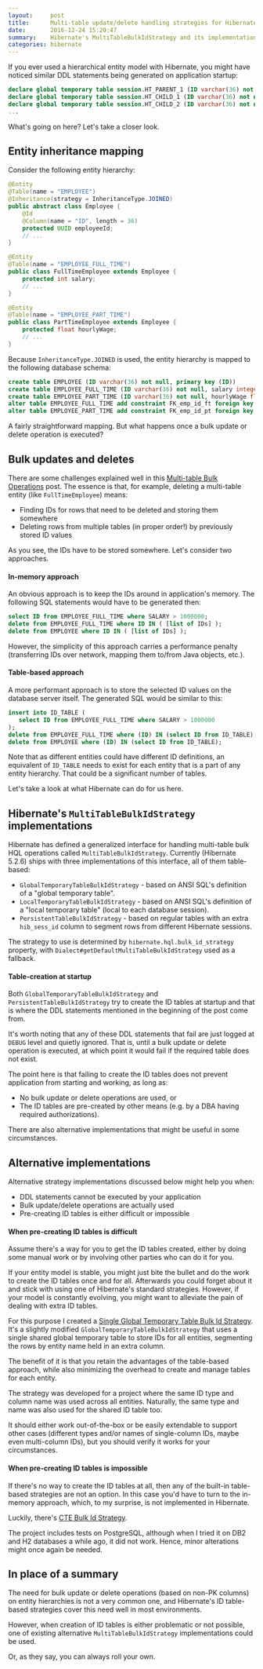```yaml
---
layout:     post
title:      Multi-table update/delete handling strategies for Hibernate
date:       2016-12-24 15:20:47
summary:    Hibernate's MultiTableBulkIdStrategy and its implementations
categories: hibernate
---
```


If you ever used a hierarchical entity model with Hibernate, you might have noticed similar DDL statements being generated on application startup:

```sql
declare global temporary table session.HT_PARENT_1 (ID varchar(36) not null) not logged
declare global temporary table session.HT_CHILD_1 (ID varchar(36) not null) not logged
declare global temporary table session.HT_CHILD_2 (ID varchar(36) not null) not logged
...
```

What's going on here? Let's take a closer look.

## Entity inheritance mapping

Consider the following entity hierarchy:

```java
@Entity
@Table(name = "EMPLOYEE")
@Inheritance(strategy = InheritanceType.JOINED)
public abstract class Employee {
    @Id
    @Column(name = "ID", length = 36)
    protected UUID employeeId;
    // ...
}

@Entity
@Table(name = "EMPLOYEE_FULL_TIME")
public class FullTimeEmployee extends Employee {
    protected int salary;
    // ...
}

@Entity
@Table(name = "EMPLOYEE_PART_TIME")
public class PartTimeEmployee extends Employee {
    protected float hourlyWage;
    // ...
}
```

Because `InheritanceType.JOINED` is used, the entity hierarchy is mapped to the following database schema:

```sql
create table EMPLOYEE (ID varchar(36) not null, primary key (ID))
create table EMPLOYEE_FULL_TIME (ID varchar(36) not null, salary integer, primary key (ID))
create table EMPLOYEE_PART_TIME (ID varchar(36) not null, hourlyWage float, primary key (ID))
alter table EMPLOYEE_FULL_TIME add constraint FK_emp_id_ft foreign key (ID) references EMPLOYEE
alter table EMPLOYEE_PART_TIME add constraint FK_emp_id_pt foreign key (ID) references EMPLOYEE
```

A fairly straightforward mapping. But what happens once a bulk update or delete operation is executed?

## Bulk updates and deletes

There are some challenges explained well in this [Multi-table Bulk Operations](http://in.relation.to/2005/07/20/multitable-bulk-operations/) post. The essence is that, for example, deleting a multi-table entity (like `FullTimeEmployee`) means:

* Finding IDs for rows that need to be deleted and storing them somewhere
* Deleting rows from multiple tables (in proper order!) by previously stored ID values

As you see, the IDs have to be stored somewhere. Let's consider two approaches.

#### In-memory approach

An obvious approach is to keep the IDs around in application's memory. The following SQL statements would have to be generated then:

```sql
select ID from EMPLOYEE_FULL_TIME where SALARY > 1000000;
delete from EMPLOYEE_FULL_TIME where ID IN ( [list of IDs] );
delete from EMPLOYEE where ID IN ( [list of IDs] );
```

However, the simplicity of this approach carries a performance penalty (transferring IDs over network, mapping them to/from Java objects, etc.).

#### Table-based approach

A more performant approach is to store the selected ID values on the database server itself. The generated SQL would be similar to this: 

```sql
insert into ID_TABLE (
   select ID from EMPLOYEE_FULL_TIME where SALARY > 1000000
);
delete from EMPLOYEE_FULL_TIME where (ID) IN (select ID from ID_TABLE);
delete from EMPLOYEE where (ID) IN (select ID from ID_TABLE);
```

Note that as different entities could have different ID definitions, an equivalent of `ID_TABLE` needs to exist for each entity that is a part of any entity hierarchy. That could be a significant number of tables.

Let's take a look at what Hibernate can do for us here.

## Hibernate's `MultiTableBulkIdStrategy` implementations

Hibernate has defined a generalized interface for handling multi-table bulk HQL operations called  `MultiTableBulkIdStrategy`. Currently (Hibernate 5.2.6) ships with three implementations of this interface, all of them table-based:

* `GlobalTemporaryTableBulkIdStrategy` - based on ANSI SQL's definition of a "global temporary table".
* `LocalTemporaryTableBulkIdStrategy` - based on ANSI SQL's definition of a "local temporary table" (local to each database session).
* `PersistentTableBulkIdStrategy` - based on regular tables with an extra `hib_sess_id` column to segment rows from different Hibernate sessions.

The strategy to use is determined by `hibernate.hql.bulk_id_strategy` property, with `Dialect#getDefaultMultiTableBulkIdStrategy` used as a fallback.

#### Table-creation at startup

Both `GlobalTemporaryTableBulkIdStrategy` and `PersistentTableBulkIdStrategy` try to create the ID tables at startup and that is where the DDL statements mentioned in the beginning of the post come from.

It's worth noting that any of these DDL statements that fail are just logged at `DEBUG` level and quietly ignored. That is, until a bulk update or delete operation is executed, at which point it would fail if the required table does not exist.

The point here is that failing to create the ID tables does not prevent application from starting and working, as long as:

* No bulk update or delete operations are used, or
* The ID tables are pre-created by other means (e.g. by a DBA having required authorizations).

There are also alternative implementations that might be useful in some circumstances.

## Alternative implementations

Alternative strategy implementations discussed below might help you when:

* DDL statements cannot be executed by your application
* Bulk update/delete operations are actually used
* Pre-creating ID tables is either difficult or impossible

#### When pre-creating ID tables is difficult

Assume there's a way for you to get the ID tables created, either by doing some manual work or by involving other parties who can do it for you.

If your entity model is stable, you might just bite the bullet and do the work to create the ID tables once and for all. Afterwards you could forget about it and stick with using one of Hibernate's standard strategies. However, if your model is constantly evolving, you might want to alleviate the pain of dealing with extra ID tables.

For this purpose I created a [Single Global Temporary Table Bulk Id Strategy](https://github.com/grimsa/hibernate-single-table-bulk-id-strategy). It's a slightly modified `GlobalTemporaryTableBulkIdStrategy` that uses a single shared global temporary table to store IDs for all entities, segmenting the rows by entity name held in an extra column.

The benefit of it is that you retain the advantages of the table-based approach, while also minimizing the overhead to create and manage tables for each entity.

The strategy was developed for a project where the same ID type and column name was used across all entities. Naturally, the same type and name was also used for the shared ID table too.

It should either work out-of-the-box or be easily extendable to support other cases (different types and/or names of single-column IDs, maybe even multi-column IDs), but you should verify it works for your circumstances.

#### When pre-creating ID tables is impossible

If there's no way to create the ID tables at all, then any of the built-in table-based strategies are not an option. In this case you'd have to turn to the in-memory approach, which, to my surprise, is not implemented in Hibernate.

Luckily, there's [CTE Bulk Id Strategy](https://github.com/epiresdasilva/cte-multi-table-bulk-id-stategy).

The project includes tests on PostgreSQL, although when I tried it on DB2 and H2 databases a while ago, it did not work. Hence, minor alterations might once again be needed.

## In place of a summary

The need for bulk update or delete operations (based on non-PK columns) on entity hierarchies is not a very common one, and Hibernate's ID table-based strategies cover this need well in most environments.

However, when creation of ID tables is either problematic or not possible, one of existing alternative `MultiTableBulkIdStrategy` implementations could be used.

Or, as they say, you can always roll your own.